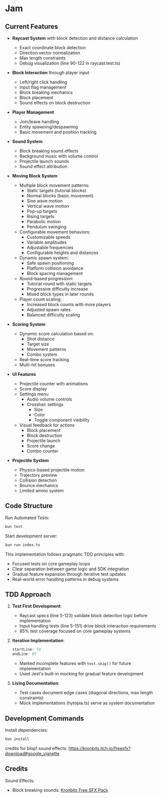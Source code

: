 # Jam


## Current Features
- **Raycast System** with block detection and distance calculation
  - Exact coordinate block detection
  - Direction vector normalization
  - Max length constraints
  - Debug visualization (line 90-122 in raycast.test.ts)
- **Block Interaction** through player input
  - Left/right click handling
  - Input flag management
  - Block breaking mechanics
  - Block placement
  - Sound effects on block destruction
- **Player Management**
  - Join/leave handling
  - Entity spawning/despawning
  - Basic movement and position tracking
- **Sound System**
  - Block breaking sound effects
  - Background music with volume control
  - Projectile launch sounds
  - Sound effect attribution
- **Moving Block System**
  - Multiple block movement patterns:
    - Static targets (tutorial blocks)
    - Normal blocks (basic movement)
    - Sine wave motion
    - Vertical wave motion
    - Pop-up targets
    - Rising targets
    - Parabolic motion
    - Pendulum swinging
  - Configurable movement behaviors:
    - Customizable speeds
    - Variable amplitudes
    - Adjustable frequencies
    - Configurable heights and distances
  - Dynamic spawn system:
    - Safe spawn positioning
    - Platform collision avoidance
    - Block spacing management
  - Round-based progression:
    - Tutorial round with static targets
    - Progressive difficulty increase
    - Mixed block types in later rounds
  - Player count scaling:
    - Increased block counts with more players
    - Adjusted spawn rates
    - Balanced difficulty scaling
- **Scoring System**
  - Dynamic score calculation based on:
    - Shot distance
    - Target size
    - Movement patterns
    - Combo system
  - Real-time score tracking
  - Multi-hit bonuses
- **UI Features**
  - Projectile counter with animations
  - Score display
  - Settings menu
    - Audio volume controls
    - Crosshair settings
      - Size
      - Color
      - Toggle component visibility
  - Visual feedback for actions
    - Block placement
    - Block destruction
    - Projectile launch
    - Score change
    - Combo counter
    
- **Projectile System**
  - Physics-based projectile motion
  - Trajectory preview
  - Collision detection
  - Bounce mechanics
  - Limited ammo system

## Code Structure


Run Automated Tests:
```bash
bun test
```


Start development server:
```bash
bun run index.ts
```

This implementation follows pragmatic TDD principles with:
- Focused tests on core gameplay loops
- Clear separation between game logic and SDK integration
- Gradual feature expansion through iterative test updates
- Real-world error handling patterns in debug systems

## TDD Approach
1. **Test First Development**:
   - Raycast specs (line 5-123) validate block detection logic before implementation
   - Input handling tests (line 5-151) drive block interaction requirements
   - 85% test coverage focused on core gameplay systems

2. **Iterative Implementation**:
   ```typescript:src/__tests__/raycast.test.ts
   startLine: 74
   endLine: 87
   ```
   - Marked incomplete features with `test.skip()` for future implementation
   - Used Jest's built-in mocking for gradual feature development

3. **Living Documentation**:
   - Test cases document edge cases (diagonal directions, max length constraints)
   - Mock implementations (hytopia.ts) serve as system documentation

## Development Commands

Install dependencies:
```bash
bun install
```

credits for blop1 sound effects: https://kronbits.itch.io/freesfx?download#google_vignette

## Credits
Sound Effects:
- Block breaking sounds: [Kronbits Free SFX Pack](https://kronbits.itch.io/freesfx)
